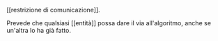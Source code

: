 [[restrizione di comunicazione]].

Prevede che qualsiasi [[entità]] possa dare il via all'algoritmo, anche se un'altra lo ha già fatto.

